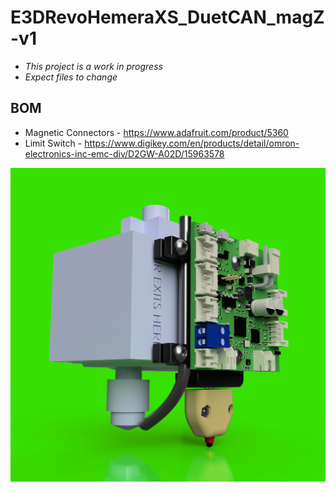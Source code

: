 # E3DRevoHemeraXS_DuetCAN_magZ-v1

- *This project is a work in progress*
- *Expect files to change*

## BOM

- Magnetic Connectors - https://www.adafruit.com/product/5360
- Limit Switch - https://www.digikey.com/en/products/detail/omron-electronics-inc-emc-div/D2GW-A02D/15963578

![](E3DRevoHemeraXS_DuetCAN_magZ.png)
